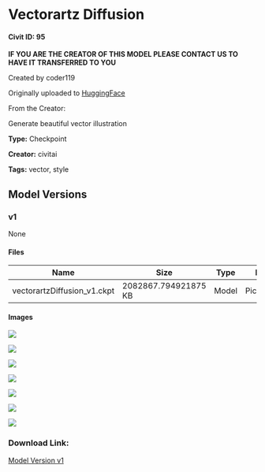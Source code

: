 # Vectorartz Diffusion

#### Civit ID: 95

<p><strong>IF YOU ARE THE CREATOR OF THIS MODEL PLEASE CONTACT US TO HAVE IT TRANSFERRED TO YOU</strong></p><p>Created by coder119</p><p>Originally uploaded to <a href="https://huggingface.co/coder119/Vectorartz_Diffusion" rel="ugc" target="_blank">HuggingFace</a></p><p>From the Creator:</p><p>Generate beautiful vector illustration</p>

**Type:** Checkpoint

**Creator:** civitai

**Tags:** vector, style

## Model Versions

### v1

None

#### Files

| Name | Size | Type | Format | Download Url | AutoV1 | AutoV2 | SHA256 | CRC32 | BLAKE3 |
| --- | --- | --- | --- | --- | --- | --- | --- | --- | --- |
| vectorartzDiffusion_v1.ckpt | 2082867.794921875 KB | Model | PickleTensor | https://civitai.com/api/download/models/107 | 2E6BBCED | 75FD827A64 | 75FD827A64E9E9D076B40CDBAE95B0B8CD0B6E8A4302C02756337084E7C2CE90 | 1B0215C5 | BEA44488F58712935792E4357727EA83E3EEF4BADFB336DA04784A5799BEF568 |

#### Images

<p><img src="https://image.civitai.com/xG1nkqKTMzGDvpLrqFT7WA/93d21f5e-13b0-4a1e-254b-e9cccd98f500/width=450/708.jpeg" /></p>

<p><img src="https://image.civitai.com/xG1nkqKTMzGDvpLrqFT7WA/a48c51fe-16bc-46ad-115e-48d51fe91700/width=450/714.jpeg" /></p>

<p><img src="https://image.civitai.com/xG1nkqKTMzGDvpLrqFT7WA/57ce4d14-c971-4533-7b5b-02f7e09e3100/width=450/713.jpeg" /></p>

<p><img src="https://image.civitai.com/xG1nkqKTMzGDvpLrqFT7WA/3f60c582-96c4-4118-de6b-84210201f200/width=450/712.jpeg" /></p>

<p><img src="https://image.civitai.com/xG1nkqKTMzGDvpLrqFT7WA/4e2ed607-957f-4130-7973-7be2dc40d300/width=450/711.jpeg" /></p>

<p><img src="https://image.civitai.com/xG1nkqKTMzGDvpLrqFT7WA/0ead54e7-ec36-4dc1-a8df-7779e8c5d400/width=450/710.jpeg" /></p>

<p><img src="https://image.civitai.com/xG1nkqKTMzGDvpLrqFT7WA/d15e15e7-6a60-4f40-22f2-a169808df800/width=450/709.jpeg" /></p>

### Download Link:

[Model Version v1](https://civitai.com/api/download/models/107)

